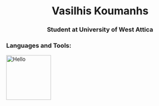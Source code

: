 <h1 align="center">Vasilhis Koumanhs</h1>
<h3 align="center">Student at University of West Attica</h3>

<h3 align="left">Languages and Tools:</h3>
<p align="left"> <a target="_blank" rel="noreferrer"> <img src="https://www.pikpng.com/pngl/m/181-1812920_hhhhhhhhhhhhhhh-tri-force-heroes-emoticons-icons-for-zelda.png" alt="Hello" width="120" height="120"/> </a> </p>

